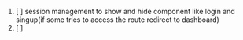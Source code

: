 1. [ ] session management to show and hide component like login and singup(if some tries to access the route redirect to dashboard)
2. [ ]